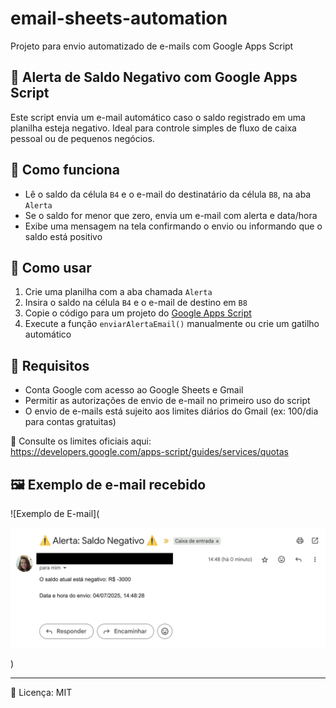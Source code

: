 # email-sheets-automation

Projeto para envio automatizado de e-mails com Google Apps Script

## 📢 Alerta de Saldo Negativo com Google Apps Script

Este script envia um e-mail automático caso o saldo registrado em uma planilha esteja negativo. Ideal para controle simples de fluxo de caixa pessoal ou de pequenos negócios.

## 📌 Como funciona

- Lê o saldo da célula `B4` e o e-mail do destinatário da célula `B8`, na aba `Alerta`
- Se o saldo for menor que zero, envia um e-mail com alerta e data/hora
- Exibe uma mensagem na tela confirmando o envio ou informando que o saldo está positivo

## 🚀 Como usar

1. Crie uma planilha com a aba chamada `Alerta`
2. Insira o saldo na célula `B4` e o e-mail de destino em `B8`
3. Copie o código para um projeto do [Google Apps Script](https://script.google.com)
4. Execute a função `enviarAlertaEmail()` manualmente ou crie um gatilho automático

## 📎 Requisitos

- Conta Google com acesso ao Google Sheets e Gmail
- Permitir as autorizações de envio de e-mail no primeiro uso do script
- O envio de e-mails está sujeito aos limites diários do Gmail (ex: 100/dia para contas gratuitas)

📌 Consulte os limites oficiais aqui:  
https://developers.google.com/apps-script/guides/services/quotas

## 🖼️ Exemplo de e-mail recebido

![Exemplo de E-mail](<p align="center">
  <img src="email-exemplo.png" alt="Exemplo de E-mail" width="600"/>
</p>
)

---

📝 Licença: MIT
